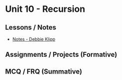# Unit 10 - Recursion
## Lessons / Notes
- [Notes - Debbie Klipp](https://drive.google.com/file/d/1jmW0dV-iD83zUkWvysF0wLf8jjon-G0u/view?usp=sharing)
## Assignments / Projects (Formative)
## MCQ / FRQ (Summative)

